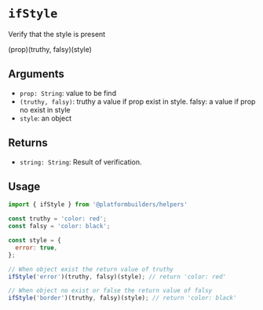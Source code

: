 # `ifStyle`

Verify that the style is present

(prop)(truthy, falsy)(style) 

## Arguments

- `prop: String`: value to be find
- `(truthy, falsy)`: truthy a value if prop exist in style. falsy: a value if prop no exist in style
- `style`: an object

## Returns

- `string: String`: Result of verification. 

## Usage

```jsx
import { ifStyle } from '@platformbuilders/helpers'

const truthy = 'color: red';
const falsy = 'color: black';

const style = {
  error: true,
};

// When object exist the return value of truthy
ifStyle('error')(truthy, falsy)(style); // return 'color: red'

// When object no exist or false the return value of falsy
ifStyle('border')(truthy, falsy)(style); // return 'color: black'
```
